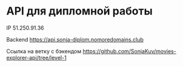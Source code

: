 # API для дипломной работы
IP 51.250.91.36

Backend https://api.sonja-diplom.nomoredomains.club

Ссылка на ветку с бэкендом https://github.com/SonjaKuv/movies-explorer-api/tree/level-1
